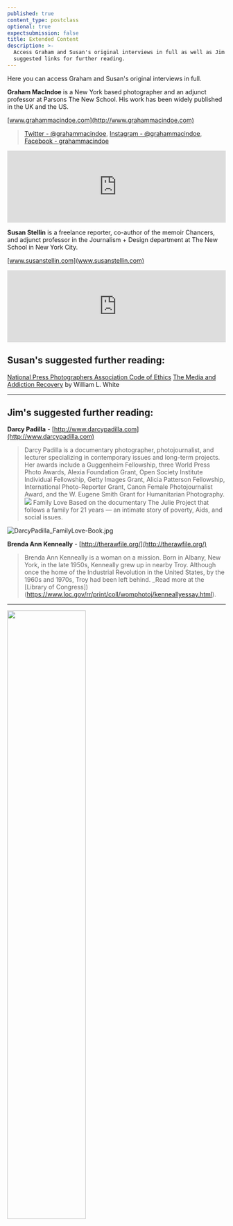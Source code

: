 ```yaml
---
published: true
content_type: postclass
optional: true
expectsubmission: false
title: Extended Content
description: >-
  Access Graham and Susan's original interviews in full as well as Jim's
  suggested links for further reading.
---
```


Here you can access Graham and Susan's original interviews in full.

**Graham MacIndoe** is a New York based photographer and an adjunct professor at Parsons The New School. His work has been widely published in the UK and the US.

[www.grahammacindoe.com](http://www.grahammacindoe.com)

> [Twitter - @grahammacindoe](https://twitter.com/grahammacindoe), [Instagram - @grahammacindoe](https://www.instagram.com/grahammacindoe/), [Facebook - grahammacindoe](https://www.facebook.com/grahammacindoe)

<iframe width="100%" height="166" scrolling="no" frameborder="no" src="https://w.soundcloud.com/player/?url=https%3A//api.soundcloud.com/tracks/342491632%3Fsecret_token%3Ds-lhP61&amp;color=%23ff5500&amp;auto_play=false&amp;hide_related=false&amp;show_comments=true&amp;show_user=true&amp;show_reposts=false"></iframe>



**Susan Stellin** is a freelance reporter, co-author of the memoir Chancers, and adjunct professor in the Journalism + Design department at The New School in New York City.

[www.susanstellin.com](www.susanstellin.com)

<iframe width="100%" height="166" scrolling="no" frameborder="no" src="https://w.soundcloud.com/player/?url=https%3A//api.soundcloud.com/tracks/342495331%3Fsecret_token%3Ds-ZzoJd&amp;color=%23ff5500&amp;auto_play=false&amp;hide_related=false&amp;show_comments=true&amp;show_user=true&amp;show_reposts=false"></iframe>

## Susan's suggested further reading: 

[National Press Photographers Association Code of Ethics](https://nppa.org/code_of_ethics)
[The Media and Addiction Recovery](http://www.williamwhitepapers.com/pr/2014%20The%20Media%20and%20Addiction%20Recovery.pdf) by William L. White

----

## Jim's suggested further reading:
	
**Darcy Padilla** - [http://www.darcypadilla.com](http://www.darcypadilla.com)

> Darcy Padilla is a documentary photographer, photojournalist, and lecturer specializing in contemporary issues and long-term projects.
Her awards include a Guggenheim Fellowship, three World Press Photo Awards, Alexia Foundation Grant, Open Society Institute Individual Fellowship, Getty Images Grant, Alicia Patterson Fellowship, International Photo-Reporter Grant, Canon Female Photojournalist Award, and the W. Eugene Smith Grant for Humanitarian Photography.
![]({{site.baseurl}}/)
Family Love Based on the documentary The Julie Project that follows a family for 21 years — an intimate story of poverty, Aids, and social issues.

![DarcyPadilla_FamilyLove-Book.jpg]({{site.baseurl}}/course/content/media/DarcyPadilla_FamilyLove-Book.jpg)

**Brenda Ann Kenneally** - [http://therawfile.org/](http://therawfile.org/)

> Brenda Ann Kenneally is a woman on a mission. Born in Albany, New York, in the late 1950s, Kenneally grew up in nearby Troy. Although once the home of the Industrial Revolution in the United States, by the 1960s and 1970s, Troy had been left behind. _Read more at the [Library of Congress]) (https://www.loc.gov/rr/print/coll/womphotoj/kenneallyessay.html).



----

<img class="aligncenter" src="http://jonathanworth.org/wp-content/uploads/2017/09/JM_significant-image_450.jpg" data-4c="xmp_JM_significant-image_450.jpg" style="width:60%;margin: auto auto;" />
<script data-4c-meta='xmp_JM_significant-image_450.jpg' type='text/json'>{"context":[{"credit":"David, at home in Dereham. 2015. © Jim Mortram","src":"https://cdn-images-1.medium.com/max/2000/1*_iYTGhglnARX6BkPXD9ERQ.jpeg"},{"credit":"David, holding on to his late mothers coat as they walk into town. 2012. © Jim Mortram","src":"https://cdn-images-1.medium.com/max/1200/1*-vK1pY1oYnJSzfJsXxs54w.jpeg"},{"credit":"David 2015. © Jim Mortram","src":"https://cdn-images-1.medium.com/max/2000/1*31zJp_gGCcW4QJxRU2NnCw.jpeg"},{"credit":"David, eating a meal, alone. 2015. © Jim Mortram","src":"https://cdn-images-1.medium.com/max/2000/1*g3kOJfRJs0usKFGvf-9ZdA.jpeg"},{"credit":"David 2014. © Jim Mortram","src":"https://cdn-images-1.medium.com/max/2000/1*6deWarCRhuQSzqTv-r-iEA.jpeg"},{"credit":"David, using his long cane to navigate streets unseen. 2015. © Jim Mortram.","src":"https://cdn-images-1.medium.com/max/2000/1*GHpfCKdAOGcjmNDtHBF5FQ.jpeg"},{"credit":"David, after walking to the outskirts of town. 2015. © Jim Mortram","src":"https://cdn-images-1.medium.com/max/2000/1*ZJVnUFobokERvR-4y3sn-w.jpeg"}],"links":[{"title":"Small Town Inertia : Leaning on the Everlasting Arms","url":"https://vimeo.com/208367685"},{"title":"Small Town Inertia","url":"http://smalltowninertia.co.uk/"},{"title":"Wikipedia","url":"https://en.wikipedia.org/wiki/Jim_Mortram"},{"title":"Twitter","url":"https://twitter.com/JAMortram"},{"title":"BBC","url":"http://www.bbc.co.uk/news/in-pictures-19714366"},{"title":"Peta-Pixel","url":"https://petapixel.com/2013/06/18/interview-with-jim-mortram-of-small-town-inertia/"},{"title":"Guardian","url":"https://www.theguardian.com/artanddesign/2014/feb/19/people-photograph-dont-have-voice-jim-mortram-norfolk-portraits"}],"backStory":{"text":"David had been very active. Walking, cycling. The summer of 2011, David had been cycling and the bag he was wearing over his shoulder had come loose, entangled in the front wheel of his bicycle and he had been thrown over the handlebars, face-first to the road, breaking his upper jaw and neck in two places. “I was choking on the blood,” he told me.\nDavid was taken to the hospital; bones mended, wounds healed, but the obstruction of a feeding and air tube in his mouth prevented his being able to alert nurses or doctors that his sight had vanished for almost a week after awaking from the coma.\n“One of the strangest things is waking up from a dream. In dreams I can still see. I can see everything. I wake and feel I can still see for a time, then the black seeps in and I realise I am awake and in darkness again, where the reality used to be filled with sight, now my dreams are. Where sleep was without light, now that’s my waking life. Everything is upside down. Now being awake is like the dream. My awake nightmare”\nMeeting regularly, David and I, in early 2012 began working upon the first installment of an ongoing series of stories about his life with blindness. The challenging new day to day routines, learning routes into town with his stick or following behind his mother, Eugene.","author":"Jim Mortram","publication":"Vantage","publicationUrl":"https://medium.com/vantage/postcards-from-the-black-f705f9097b","date":"October 17, 2015"},"creativeCommons":{"credit":"Jim Mortram","year":"2015","copyright":"All rights reserved","codeOfEthics":"Photojournalist","description":"David standing in Southburgh church, Norfolk."}}</script>

